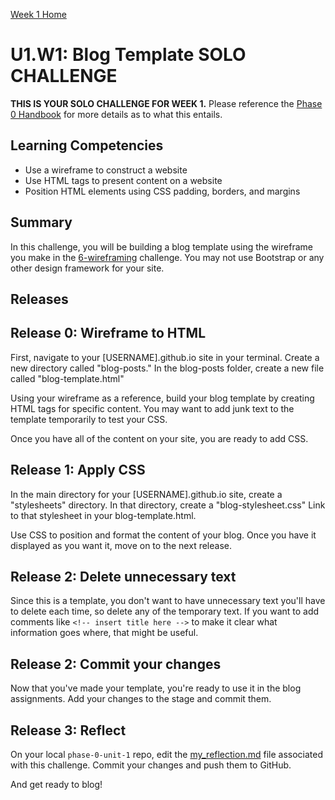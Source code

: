 [Week 1 Home](../)

# U1.W1: Blog Template SOLO CHALLENGE

**THIS IS YOUR SOLO CHALLENGE FOR WEEK 1.** Please reference the [Phase 0 Handbook](https://github.com/Devbootcamp/phase-0-handbook/) for more details as to what this entails.

## Learning Competencies
- Use a wireframe to construct a website
- Use HTML tags to present content on a website
- Position HTML elements using CSS padding, borders, and margins

## Summary
In this challenge, you will be building a blog template using the wireframe you make in the [6-wireframing](../6-wireframing) challenge. You may not use Bootstrap or any other design framework for your site. 

## Releases

## Release 0: Wireframe to HTML

First, navigate to your [USERNAME].github.io site in your terminal. Create a new directory called "blog-posts." In the blog-posts folder, create a new file called "blog-template.html"

Using your wireframe as a reference, build your blog template by creating HTML tags for specific content. You may want to add junk text to the template temporarily to test your CSS. 

Once you have all of the content on your site, you are ready to add CSS. 


## Release 1: Apply CSS

In the main directory for your [USERNAME].github.io site, create a "stylesheets" directory. In that directory, create a "blog-stylesheet.css" Link to that stylesheet in your blog-template.html. 

Use CSS to position and format the content of your blog. Once you have it displayed as you want it, move on to the next release.

## Release 2: Delete unnecessary text

Since this is a template, you don't want to have unnecessary text you'll have to delete each time, so delete any of the temporary text. If you want to add comments like ```<!-- insert title here -->``` to make it clear what information goes where, that might be useful. 

## Release 2: Commit your changes 

Now that you've made your template, you're ready to use it in the blog assignments. Add your changes to the stage and commit them. 

## Release 3: Reflect
On your local `phase-0-unit-1` repo, edit the [my_reflection.md](my_reflection.md) file associated with this challenge. Commit your changes and push them to GitHub.

And get ready to blog!


